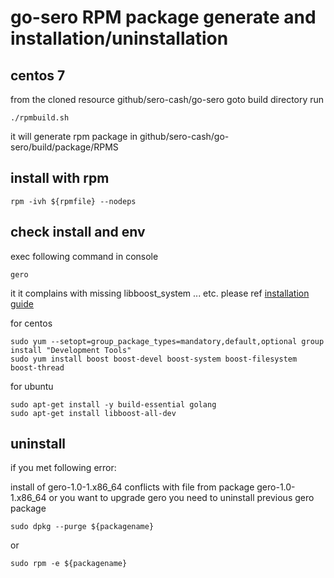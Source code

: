 #  go-sero RPM package generate and installation/uninstallation

## centos 7

from the cloned resource github/sero-cash/go-sero
goto build directory
run 
```
./rpmbuild.sh
```

it will generate rpm package in github/sero-cash/go-sero/build/package/RPMS

## install with rpm
```
rpm -ivh ${rpmfile} --nodeps
```


## check install and env
exec following command in console
```
gero
```
it it complains with missing libboost_system ... etc.
please ref [installation guide](https://github.com/sero-cash/go-sero/wiki/Building-Sero)

for centos
```
sudo yum --setopt=group_package_types=mandatory,default,optional group install "Development Tools"
sudo yum install boost boost-devel boost-system boost-filesystem boost-thread
```
for ubuntu
```
sudo apt-get install -y build-essential golang
sudo apt-get install libboost-all-dev
```

## uninstall
if you met following error:

  install of gero-1.0-1.x86_64 conflicts with file from package gero-1.0-1.x86_64
or  you want to upgrade gero
you need to uninstall previous gero package

```
sudo dpkg --purge ${packagename}
```
or 
```
sudo rpm -e ${packagename}
```
